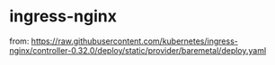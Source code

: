 # ingress-nginx
from: https://raw.githubusercontent.com/kubernetes/ingress-nginx/controller-0.32.0/deploy/static/provider/baremetal/deploy.yaml

